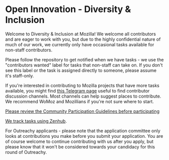 # Open Innovation - Diversity & Inclusion

Welcome to Diversity & Inclusion at Mozilla! We welcome all contributors and are eager to work with you, but due to the highly confidential nature of much of our work, we currently only have occasional tasks available for non-staff contributors. 

Please follow the repository to get notified when we have tasks - we use the "contributors wanted" label for tasks that non-staff can take on. If you don't see this label or the task is assigned directly to someone, please assume it's staff-only.

If you're interested in contributing to Mozilla projects that have more tasks available, you might find [this Telegram page](https://wiki.mozilla.org/Telegram) useful to find contributor discussion channels. Most channels can help suggest places to contribute. We recommend WoMoz and Mozillians if you're not sure where to start.

[Please review the Community Participation Guidelines before participating](https://www.mozilla.org/en-US/about/governance/policies/participation/)   

[We track tasks using Zenhub](https://app.zenhub.com/workspace/o/mozilla/diversity/boards?repos=77927559).

For Outreachy applicants - please note that the application committee only looks at contributions you make before you submit your application. You are of course welcome to continue contributing with us after you apply, but please know that it won't be considered towards your candidacy for this round of Outreachy.
